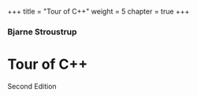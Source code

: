 +++
title = "Tour of C++"
weight = 5
chapter = true
+++

### Bjarne Stroustrup

# Tour of C++

Second Edition